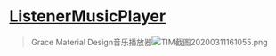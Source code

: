 # **[ListenerMusicPlayer](https://github.com/hefuyicoder/ListenerMusicPlayer)**
>Grace Material Design音乐播放器![TIM截图20200311161055.png](https://upload-images.jianshu.io/upload_images/1940162-cd5c6a65112cc313.png?imageMogr2/auto-orient/strip%7CimageView2/2/w/1240)
